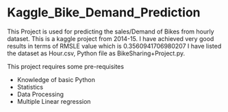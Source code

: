 # Kaggle_Bike_Demand_Prediction

This Project is used for predicting the sales/Demand of Bikes from hourly dataset.
This is a kaggle project from 2014-15. 
I have achieved very good results in terms of RMSLE value which is 0.3560941706980207
I have listed the dataset as Hour.csv, Python file as BikeSharing+Project.py.

This project requires some pre-requisites
- Knowledge of basic Python
- Statistics
- Data Processing
- Multiple Linear regression



